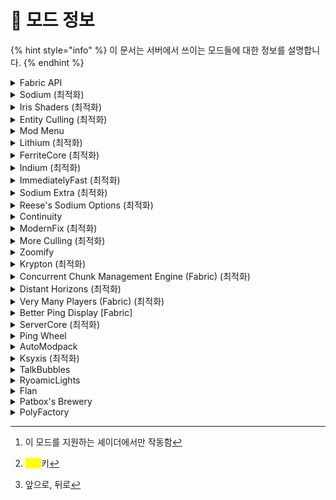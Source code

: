 # 🧊 모드 정보

{% hint style="info" %}
이 문서는 서버에서 쓰이는 모드들에 대한 정보를 설명합니다.
{% endhint %}

<details>

<summary>Fabric API</summary>

여러 패브릭 모드들과 호환되기 위해 필요한 필수 라이브러리

</details>

<details>

<summary>Sodium (최적화)</summary>

클라이언트 렌더링 최적화

</details>

<details>

<summary>Iris Shaders (최적화)</summary>

높은 호환성과 다양한 그래픽 옵션을 지원하는 셰이더 런처

</details>

<details>

<summary>Entity Culling (최적화)</summary>

패스 트레이싱을 통해 보이지 않는 블럭과 엔티티 렌더링을 건너뜀

</details>

<details>

<summary>Mod Menu</summary>

모드 메뉴 버튼을 추가하여 설치된 모드를 확인하고 설정할 수 있음

</details>

<details>

<summary>Lithium (최적화)</summary>

클라이언트와 서버를 위한 시스템 최적화

</details>

<details>

<summary>FerriteCore (최적화)</summary>

서버와 클라이언트를 위한 메모리 최적화

</details>

<details>

<summary>Indium (최적화)</summary>

Fabric API를 사용하는 모든 모드에 대한 렌더링 최적화

</details>

<details>

<summary>ImmediatelyFast (최적화)</summary>

클라이언트의 렌더링 성능을 향상 시킴

</details>

<details>

<summary>Sodium Extra (최적화)</summary>

Sodium에서 설정할 수 없었던 옵션들을 사용할 수 있음

</details>

<details>

<summary>Reese's Sodium Options (최적화)</summary>

Sodium의 사용 경험 향상

</details>

<details>

<summary>Continuity</summary>

리소스팩을 사용하여 블럭들이 서로 이어져 보이게 만듦

</details>

<details>

<summary>ModernFix (최적화)</summary>

성능 향상과 메모리 사용량을 줄이며 다양한 버그를 수정

</details>

<details>

<summary>More Culling (최적화)</summary>

눈에 보이지 않는 것들을 렌더링 하지 않아 성능 향상

</details>

<details>

<summary>Zoomify</summary>

간단한확대 모드

</details>

<details>

<summary>Krypton (최적화)</summary>

네트워크 최적화

</details>

<details>

<summary>Concurrent Chunk Management Engine (Fabric) (최적화)</summary>

청크 로딩 향상

</details>

<details>

<summary>Distant Horizons (최적화)</summary>

[기본 시야를 초과한 지형을 단순하게 표현하면서도 더멀리 보는 듯한 느낌을 줌](#user-content-fn-1)[^1]

</details>

<details>

<summary>Very Many Players (Fabric) (최적화)</summary>

서버를 위한 올인원 최적화

</details>

<details>

<summary>Better Ping Display [Fabric]</summary>

[플레이어 목록의 핑 아이콘을 텍스트로 표시](#user-content-fn-2)[^2]

</details>

<details>

<summary>ServerCore (최적화)</summary>

서버를 위한 올인원 최적화

</details>

<details>

<summary>Ping Wheel</summary>

지정한 키를 눌러 보고 있는 방향에 핑을 찍어 잠시 동안 알림

* 기본적으로 [<mark style="color:yellow;">마우스 추가 버튼</mark>](#user-content-fn-3)[^3]을 눌러 핑을 찍고 <mark style="color:yellow;">**Alt**</mark>를 눌러 누가 찍었는지 확인 가능

</details>

<details>

<summary>AutoModpack</summary>

모드 자동 설치기

</details>

<details>

<summary>Ksyxis (최적화)</summary>

청크 로딩 속도 향상

</details>

<details>

<summary>TalkBubbles</summary>

플레이어머리 위 말풍선 표시

</details>

<details>

<summary>RyoamicLights</summary>

빛을 내는 개체와 블럭은 설치하지 않아도 주변을 밝게 만듦

</details>

<details>

<summary>Flan</summary>

금 곡괭이를 통해 땅 보호

</details>

<details>

<summary>Patbox's Brewery</summary>

그라가스 제조기

</details>

<details>

<summary>PolyFactory</summary>

자동화 공장

</details>

[^1]: 이 모드를 지원하는 셰이더에서만 작동함

[^2]: <mark style="color:yellow;">**Tab**</mark>키

[^3]: 앞으로, 뒤로
